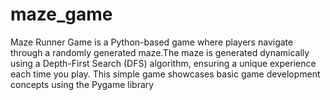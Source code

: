# maze_game
Maze Runner Game is a Python-based game where players navigate through a randomly generated maze.The maze is generated dynamically using a Depth-First Search (DFS) algorithm, ensuring a unique experience each time you play. This simple game showcases basic game development concepts using the Pygame library
